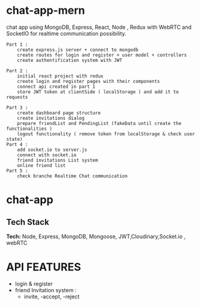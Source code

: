 # chat-app-mern

chat app using
MongoDB, Express, React, Node , Redux with WebRTC and SocketIO for realtime communication possibility.

    Part 1 :
        create express.js server + connect to mongodb
        create routes for login and register + user model + controllers
        create authentification system with JWT

    Part 2 :
        initial react project with redux
        create login and register pages with their components
        connect api created in part 1
        store JWT token at clientSide ( localStorage ) and add it to requests

    Part 3 :
        create dashboard page structure
        create invitations dialog
        prepare friendList and PendingList (fakeData until create the  functionalities )
        logout functionality ( remove token from localStorage & check user state)
    Part 4 :
        add socket.io to server.js
        connect with socket.io
        friend invitations List system
        online friend list
    Part 5 :
        check branche Realtime Chat communication

# **chat-app**

## Tech Stack

**Tech:** Node, Express, MongoDB, Mongoose, JWT,Cloudinary,Socket.io , webRTC

# API FEATURES

- login & register
- friend Invitation system :
  - invite,
    -accept,
    -reject
